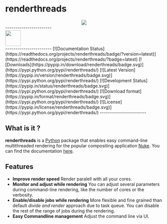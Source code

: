 

renderthreads
=================
<div align="center">
	<a href="http://renderthreads.readthedocs.org/" target="_blank"><img src="http://www.kiiia.com/helga/images/github_readme_header.jpg"></a>
</div>
-----------------------
<div align="left">
	<a href="http://renderthreads.readthedocs.org/" target="_blank"><img width="50" height="50" src="http://www.kiiia.com/helga/images/github_readme_header.jpg"></a>
</div>
-----------------------
[![Documentation Status](https://readthedocs.org/projects/renderthreads/badge/?version=latest)](https://readthedocs.org/projects/renderthreads/?badge=latest)
[![Downloads](https://pypip.in/download/renderthreads/badge.svg)](https://pypi.python.org/pypi/renderthreads/)
[![Latest Version](https://pypip.in/version/renderthreads/badge.svg)](https://pypi.python.org/pypi/renderthreads/)
[![Development Status](https://pypip.in/status/renderthreads/badge.svg)](https://pypi.python.org/pypi/renderthreads/)
[![Download format](https://pypip.in/format/renderthreads/badge.svg)](https://pypi.python.org/pypi/renderthreads/)
[![License](https://pypip.in/license/renderthreads/badge.svg)](https://pypi.python.org/pypi/renderthreads/)
-----------------------


What is it ?
-----------------------
**renderthreads** is a [Python](https://www.python.org/) package that enables easy command-line multithreaded rendering for the popular compositing application [Nuke](http://www.thefoundry.co.uk/products/nuke/). You can find the documentation [here](http://renderthreads.readthedocs.org/).


Features
-----------------------
* **Improve render speed**
	Render paralell with all your cores.
* **Monitor and adjust while rendering**
	You can adjust several parameters during command-line rendering, like the number of cores or the verbosity.
* **Enable/disable jobs while rendering**
	More flexible and fine grained than default *divide and render* approach due to task queue. You can disable the rest of the range of jobs during the rendering.
* **Easy Commandline management**
	Adjust the command line via UI.
